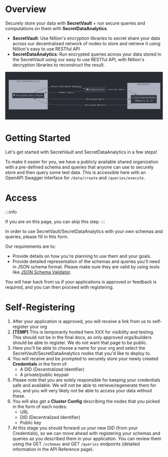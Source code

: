 # Overview

Securely store your data with **SecretVault** + run secure queries and computations on them with **SecretDataAnalytics**.

- **SecretVault**: Use Nillion's encryption libraries to secret share your data across our decentralised network of nodes to store and retrieve it using Nillion's easy to use RESTful API
- **SecretDataAnalytics**: Run encrypted queries across your data stored in the SecretVault using our easy to use RESTful API, with Nillion's decryption libraries to reconstruct the result.

![alt text](image.png)

# Getting Started

Let's get started with SecretVault and SecretDataAnalytics in a few steps!

To make it easier for you, we have a publicly available shared organization with a pre-defined schema and queries that anyone can use to securely store and then query some test data. This is accessible here with an OpenAPI Swagger interface for `/data/create` and `/queries/execute`.

# Access

:::info

If you are on this page, you can skip this step.
:::

In order to use SecretVault/SecretDataAnalytics with your own schemas and queries, please fill in this form.

Our requirements are to:

- Provide details on how you're planning to use them and your goals.
- Provide detailed representation of the schemas and queries you'll need in JSON schema format. Please make sure they are valid by using tools like [JSON Schema Validator](https://www.jsonschemavalidator.net/).

You will hear back from us if your applications is approved or feedback is required, and you can then proceed with registering.

# Self-Registering

1. After your application is approved, you will receive a link from us to self-register your org
2. **[TEMP]** This is temporarily hosted here XXX for visibility and testing. This should not be in the final docs, as only approved orgs/builders should be able to register. We do not want that page to be public.
3. Here you'll be able to choose a name for your org and select the SecretVault/SecretDataAnalytics nodes that you'd like to deploy to.
4. You will receive and be prompted to securely store your newly created **Credentials** in the form of:
   - A DID (Decentralized Identifier)
   - A private/public keypair
5. Please note that you are solely responsible for keeping your credentials safe and available. We will not be able to retrieve/regenerate them for you, and you will very likely not be able to access your data without these.
6. You will also get a **Cluster Config** describing the nodes that you picked in the form of each nodes:
   - URL
   - DID (Decentralized Identifier)
   - Public key
7. At this stage you should forward us your new DID (from your Credentials), so we can move ahead with registering your schemas and queries as you described them in your application. You can review them using the GET `/schemas` and GET `/queries` endpoints (detailed information in the API Reference page).
